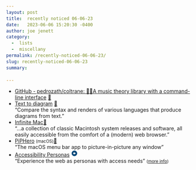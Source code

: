 ```yaml
---
layout: post
title:  recently noticed 06-06-23
date:   2023-06-06 15:20:30 -0400
author: joe jenett
category:
  -  lists
  -  miscellany
permalink: /recently-noticed-06-06-23/
slug: recently-noticed-06-06-23
summary: 

---
```

<ul class="links">
	<li><a title="GitHub - pedrozath/coltrane: 🎹🎸A music theory library with a command-line interface" href="https://github.com/pedrozath/coltrane">GitHub - pedrozath/coltrane: 🎹🎸A music theory library with a command-line interface</a> <a href="https://pinboard.in/u:gohai">📌</a></li>
	<li><a title="Text to diagram" href="https://text-to-diagram.com/">Text to diagram</a> <a href="https://pinboard.in/u:dusko">📌</a><br>“Compare the syntax and renders of various languages that produce diagrams from text.”</li>
	<li><a title="Infinite Mac" href="https://infinitemac.org/">Infinite Mac</a><a href="https://pinboard.in/u:thulstrup">📌</a><br>“...a collection of classic Macintosh system releases and software, all easily accessible from the comfort of a (modern) web browser.”</li>
	<li><a title="Picture-in-picture all the things!" href="https://piphero.app/">PiPHero</a> <small>(macOS)</small><a href="https://pinboard.in/u:cmagnuson">📌</a><br>“The macOS menu bar app to picture-in-picture any window”</li>
	<li><a title="Accessibility Personas" href="https://alphagov.github.io/accessibility-personas/">Accessibility Personas</a> <a class="normaltext" title="source" href="https://adactio.com/links/20219"><img src="/images/left-arrow.png" alt="" width="18"></a><br>“Experience the web as personas with access needs” <small>(<a href="https://accessibility.blog.gov.uk/2019/02/11/using-persona-profiles-to-test-accessibility/">more info</a>)</small></li>
</ul>
<a style="display:none;" href="https://brid.gy/publish/mastodon"><small>(cross-posted to mastodon)</small></a>